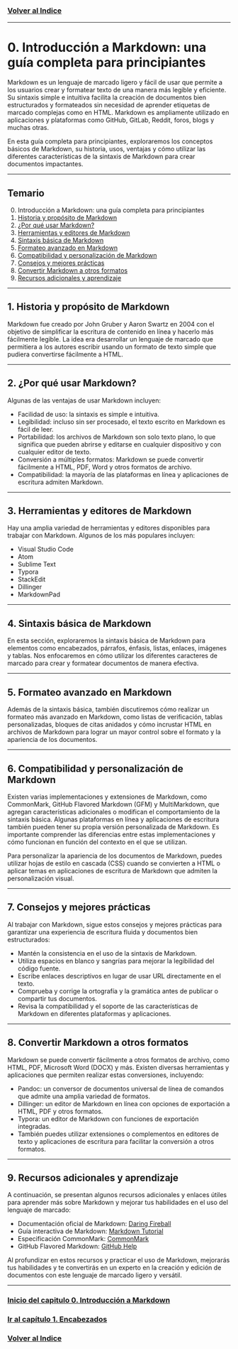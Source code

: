 
### [Volver al Indice](../readme.md)

---

# 0. Introducción a Markdown: una guía completa para principiantes

Markdown es un lenguaje de marcado ligero y fácil de usar que permite a los usuarios crear y formatear texto de una manera más legible y eficiente. Su sintaxis simple e intuitiva facilita la creación de documentos bien estructurados y formateados sin necesidad de aprender etiquetas de marcado complejas como en HTML. Markdown es ampliamente utilizado en aplicaciones y plataformas como GitHub, GitLab, Reddit, foros, blogs y muchas otras.

En esta guía completa para principiantes, exploraremos los conceptos básicos de Markdown, su historia, usos, ventajas y cómo utilizar las diferentes características de la sintaxis de Markdown para crear documentos impactantes.

---

## Temario
0. Introducción a Markdown: una guía completa para principiantes
1. [Historia y propósito de Markdown](#1-historia-y-propósito-de-markdown)
2. [¿Por qué usar Markdown?](#2-¿por-qué-usar-markdown)
3. [Herramientas y editores de Markdown](#3-herramientas-y-editores-de-markdown)
4. [Sintaxis básica de Markdown](#4-sintaxis-básica-de-markdown)
5. [Formateo avanzado en Markdown](#5-formateo-avanzado-en-markdown)
6. [Compatibilidad y personalización de Markdown](#6-compatibilidad-y-personalización-de-markdown)
7. [Consejos y mejores prácticas](#7-consejos-y-mejores-prácticas)
8. [Convertir Markdown a otros formatos](#8-convertir-markdown-a-otros-formatos)
9. [Recursos adicionales y aprendizaje](#9-recursos-adicionales-y-aprendizaje)

---

## 1. Historia y propósito de Markdown
Markdown fue creado por John Gruber y Aaron Swartz en 2004 con el objetivo de simplificar la escritura de contenido en línea y hacerlo más fácilmente legible. La idea era desarrollar un lenguaje de marcado que permitiera a los autores escribir usando un formato de texto simple que pudiera convertirse fácilmente a HTML.

---

## 2. ¿Por qué usar Markdown?
Algunas de las ventajas de usar Markdown incluyen:

* Facilidad de uso: la sintaxis es simple e intuitiva.
* Legibilidad: incluso sin ser procesado, el texto escrito en Markdown es fácil de leer.
* Portabilidad: los archivos de Markdown son solo texto plano, lo que significa que pueden abrirse y editarse en cualquier dispositivo y con cualquier editor de texto.
* Conversión a múltiples formatos: Markdown se puede convertir fácilmente a HTML, PDF, Word y otros formatos de archivo.
* Compatibilidad: la mayoría de las plataformas en línea y aplicaciones de escritura admiten Markdown.

---

## 3. Herramientas y editores de Markdown
Hay una amplia variedad de herramientas y editores disponibles para trabajar con Markdown. Algunos de los más populares incluyen:

- Visual Studio Code
- Atom
- Sublime Text
- Typora
- StackEdit
- Dillinger
- MarkdownPad

---

## 4. Sintaxis básica de Markdown
En esta sección, exploraremos la sintaxis básica de Markdown para elementos como encabezados, párrafos, énfasis, listas, enlaces, imágenes y tablas. Nos enfocaremos en cómo utilizar los diferentes caracteres de marcado para crear y formatear documentos de manera efectiva.

---

## 5. Formateo avanzado en Markdown
Además de la sintaxis básica, también discutiremos cómo realizar un formateo más avanzado en Markdown, como listas de verificación, tablas personalizadas, bloques de citas anidados y cómo incrustar HTML en archivos de Markdown para lograr un mayor control sobre el formato y la apariencia de los documentos.

---

## 6. Compatibilidad y personalización de Markdown
Existen varias implementaciones y extensiones de Markdown, como CommonMark, GitHub Flavored Markdown (GFM) y MultiMarkdown, que agregan características adicionales o modifican el comportamiento de la sintaxis básica. Algunas plataformas en línea y aplicaciones de escritura también pueden tener su propia versión personalizada de Markdown. Es importante comprender las diferencias entre estas implementaciones y cómo funcionan en función del contexto en el que se utilizan.

Para personalizar la apariencia de los documentos de Markdown, puedes utilizar hojas de estilo en cascada (CSS) cuando se convierten a HTML o aplicar temas en aplicaciones de escritura de Markdown que admiten la personalización visual.

---

## 7. Consejos y mejores prácticas
Al trabajar con Markdown, sigue estos consejos y mejores prácticas para garantizar una experiencia de escritura fluida y documentos bien estructurados:

- Mantén la consistencia en el uso de la sintaxis de Markdown.
- Utiliza espacios en blanco y sangrías para mejorar la legibilidad del código fuente.
- Escribe enlaces descriptivos en lugar de usar URL directamente en el texto.
- Comprueba y corrige la ortografía y la gramática antes de publicar o compartir tus documentos.
- Revisa la compatibilidad y el soporte de las características de Markdown en diferentes plataformas y aplicaciones.

---

## 8. Convertir Markdown a otros formatos
Markdown se puede convertir fácilmente a otros formatos de archivo, como HTML, PDF, Microsoft Word (DOCX) y más. Existen diversas herramientas y aplicaciones que permiten realizar estas conversiones, incluyendo:

- Pandoc: un conversor de documentos universal de línea de comandos que admite una amplia variedad de formatos.
- Dillinger: un editor de Markdown en línea con opciones de exportación a HTML, PDF y otros formatos.
- Typora: un editor de Markdown con funciones de exportación integradas.
- También puedes utilizar extensiones o complementos en editores de texto y aplicaciones de escritura para facilitar la conversión a otros formatos.

---

## 9. Recursos adicionales y aprendizaje
A continuación, se presentan algunos recursos adicionales y enlaces útiles para aprender más sobre Markdown y mejorar tus habilidades en el uso del lenguaje de marcado:

- Documentación oficial de Markdown: [Daring Fireball](https://daringfireball.net/projects/markdown/)
- Guía interactiva de Markdown: [Markdown Tutorial](https://www.markdowntutorial.com/)
- Especificación CommonMark: [CommonMark](https://commonmark.org/)
- GitHub Flavored Markdown: [GitHub Help](https://docs.github.com/en/github/writing-on-github/getting-started-with-writing-and-formatting-on-github/basic-writing-and-formatting-syntax)

Al profundizar en estos recursos y practicar el uso de Markdown, mejorarás tus habilidades y te convertirás en un experto en la creación y edición de documentos con este lenguaje de marcado ligero y versátil.

---

### [Inicio del capitulo 0. Introducción a Markdown](#0-introducción-a-markdown-una-guía-completa-para-principiantes)

### [Ir al capítulo 1. Encabezados](../01-Encabezados/readme.md)

### [Volver al Indice](../readme.md)
